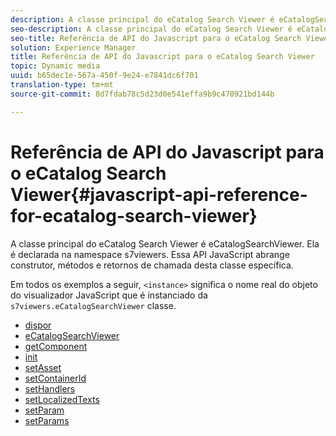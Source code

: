 ```yaml
---
description: A classe principal do eCatalog Search Viewer é eCatalogSearchViewer. Ela é declarada na namespace s7viewers. Essa API JavaScript abrange construtor, métodos e retornos de chamada desta classe específica.
seo-description: A classe principal do eCatalog Search Viewer é eCatalogSearchViewer. Ela é declarada na namespace s7viewers. Essa API JavaScript abrange construtor, métodos e retornos de chamada desta classe específica.
seo-title: Referência de API do Javascript para o eCatalog Search Viewer
solution: Experience Manager
title: Referência de API do Javascript para o eCatalog Search Viewer
topic: Dynamic media
uuid: b65dec1e-567a-450f-9e24-e7841dc6f701
translation-type: tm+mt
source-git-commit: 8d7fdab78c5d23d0e541effa9b9c470921bd144b

---
```



# Referência de API do Javascript para o eCatalog Search Viewer{#javascript-api-reference-for-ecatalog-search-viewer}

A classe principal do eCatalog Search Viewer é eCatalogSearchViewer. Ela é declarada na namespace s7viewers. Essa API JavaScript abrange construtor, métodos e retornos de chamada desta classe específica.

Em todos os exemplos a seguir, `<instance>` significa o nome real do objeto do visualizador JavaScript que é instanciado da `s7viewers.eCatalogSearchViewer` classe.

* [dispor](r-html5-ecatsearch-javascriptapiref-dispose.md)
* [eCatalogSearchViewer](r-html5-ecatsearch-javascriptapiref-ecatalogsearchviewer.md)
* [getComponent](r-html5-ecatsearch-javascriptapiref-getcomponent.md)
* [init](r-html5-ecatsearch-javascriptapiref-init.md)
* [setAsset](r-html5-ecatsearch-javascriptapiref-setasset.md)
* [setContainerId](r-html5-ecatsearch-javascriptapiref-setcontainerid.md)
* [setHandlers](r-html5-ecatsearch-javascriptapiref-sethandlers.md)
* [setLocalizedTexts](r-html5-ecatsearch-javascriptapiref-setlocalizedtexts.md)
* [setParam](r-html5-ecatsearch-javascriptapiref-setparam.md)
* [setParams](r-html5-ecatsearch-javascriptapiref-setparams.md)
